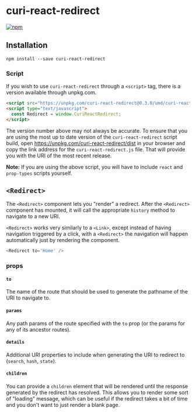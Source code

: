 # curi-react-redirect

[![npm][badge]][npm-link]

[badge]: https://img.shields.io/npm/v/curi-react-redirect.svg
[npm-link]: https://npmjs.com/package/curi-react-redirect

## Installation

```
npm install --save curi-react-redirect
```

### Script

If you wish to use `curi-react-redirect` through a `<script>` tag, there is a version available through unpkg.com.

```html
<script src="https://unpkg.com/curi-react-redirect@0.3.0/umd/curi-react-redirect.js"></script>
<script type="text/javascript">
  const Redirect = window.CuriReactRedirect;
</script>
```

The version number above may not always be accurate. To ensure that you are using the most up to date version of the `curi-react-redirect` script build, open https://unpkg.com/curi-react-redirect/dist in your browser and copy the link address for the `curi-react-redirect.js` file. That will provide you with the URI of the most recent release.

**Note:** If you are using the above script, you will have to include `react` and `prop-types` scripts yourself.

## `<Redirect>`

The `<Redirect>` component lets you "render" a redirect. After the `<Redirect>` component has mounted, it will call the appropriate `history` method to navigate to a new URI.

`<Redirect>` works very similarly to a `<Link>`, except instead of having navigation triggered by a click, with a `<Redirect>` the navigation will happen automatically just by rendering the component.

```js
<Redirect to='Home' />
```

### props

#### `to`

The name of the route that should be used to generate the pathname of the URI to navigate to.

#### `params`

Any path params of the route specified with the `to` prop (or the params for any of its ancestor routes).

#### `details`

Additional URI properties to include when generating the URI to redirect to (`search`, `hash`, `state`).

#### `children`

You can provide a `children` element that will be rendered until the response generated by the redirect has resolved. This allows you to render some sort of "loading" message, which can be useful if the redirect takes a bit of time and you don't want to just render a blank page.

